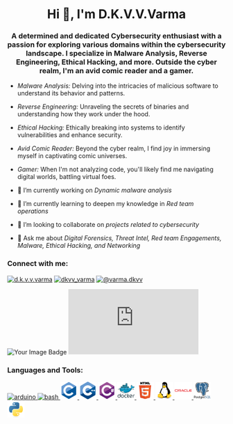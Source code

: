 <h1 align="center">Hi 👋, I'm D.K.V.V.Varma</h1>
<h3 align="center">A determined and dedicated Cybersecurity enthusiast with a passion for exploring various domains within the cybersecurity landscape. I specialize in Malware Analysis, Reverse Engineering, Ethical Hacking, and more. Outside the cyber realm, I'm an avid comic reader and a gamer.</h3>


- *Malware Analysis:* Delving into the intricacies of malicious software to understand its behavior and patterns.
- *Reverse Engineering:* Unraveling the secrets of binaries and understanding how they work under the hood.
- *Ethical Hacking:* Ethically breaking into systems to identify vulnerabilities and enhance security.
- *Avid Comic Reader:* Beyond the cyber realm, I find joy in immersing myself in captivating comic universes.
- *Gamer:* When I'm not analyzing code, you'll likely find me navigating digital worlds, battling virtual foes.

- 🔭 I’m currently working on *Dynamic malware analysis*

- 🌱 I’m currently learning to deepen my knowledge in *Red team operations*

- 👯 I’m looking to collaborate on *projects related to cybersecurity*

- 💬 Ask me about *Digital Forensics, Threat Intel, Red team Engagements, Malware, Ethical Hacking, and Networking*



<h3 align="left">Connect with me:</h3>
<p align="left">
<a href="https://linkedin.com/in/d.k.v.v.varma" target="blank"><img align="center" src="https://raw.githubusercontent.com/rahuldkjain/github-profile-readme-generator/master/src/images/icons/Social/linked-in-alt.svg" alt="d.k.v.v.varma" height="30" width="40" /></a>
<a href="https://instagram.com/dkvv_varma" target="blank"><img align="center" src="https://raw.githubusercontent.com/rahuldkjain/github-profile-readme-generator/master/src/images/icons/Social/instagram.svg" alt="dkvv_varma" height="30" width="40" /></a>
<a href="https://blog.dkvv.live" target="blank"><img align="center" src="https://dl.dropbox.com/scl/fi/3o4sgwq3aas3e30dfrjo2/logo-edited-1.jpg?rlkey=z7x6mjtookr4fqpsutl5elwaq&st=9or9girp&dl=0" alt="@varma.dkvv" height="30" width="40" /></a>
</p>

<img src="https://tryhackme-badges.s3.amazonaws.com/0xWAYNE.png" alt="Your Image Badge" />
<iframe src="https://tryhackme.com/api/v2/badges/public-profile?userPublicId=1454420" style='border:none;'></iframe>

<h3 align="left">Languages and Tools:</h3>
<p align="left"> <a href="https://www.arduino.cc/" target="_blank" rel="noreferrer"> <img src="https://cdn.worldvectorlogo.com/logos/arduino-1.svg" alt="arduino" width="40" height="40"/> </a> <a href="https://www.gnu.org/software/bash/" target="_blank" rel="noreferrer"> <img src="https://www.vectorlogo.zone/logos/gnu_bash/gnu_bash-icon.svg" alt="bash" width="40" height="40"/> </a> <a href="https://www.cprogramming.com/" target="_blank" rel="noreferrer"> <img src="https://raw.githubusercontent.com/devicons/devicon/master/icons/c/c-original.svg" alt="c" width="40" height="40"/> </a> <a href="https://www.w3schools.com/cpp/" target="_blank" rel="noreferrer"> <img src="https://raw.githubusercontent.com/devicons/devicon/master/icons/cplusplus/cplusplus-original.svg" alt="cplusplus" width="40" height="40"/> </a> <a href="https://www.w3schools.com/cs/" target="_blank" rel="noreferrer"> <img src="https://raw.githubusercontent.com/devicons/devicon/master/icons/csharp/csharp-original.svg" alt="csharp" width="40" height="40"/> </a> <a href="https://www.docker.com/" target="_blank" rel="noreferrer"> <img src="https://raw.githubusercontent.com/devicons/devicon/master/icons/docker/docker-original-wordmark.svg" alt="docker" width="40" height="40"/> </a> <a href="https://www.w3.org/html/" target="_blank" rel="noreferrer"> <img src="https://raw.githubusercontent.com/devicons/devicon/master/icons/html5/html5-original-wordmark.svg" alt="html5" width="40" height="40"/> </a> <a href="https://www.linux.org/" target="_blank" rel="noreferrer"> <img src="https://raw.githubusercontent.com/devicons/devicon/master/icons/linux/linux-original.svg" alt="linux" width="40" height="40"/> </a> <a href="https://www.mysql.com/" target="_blank" rel="noreferrer"> <img  src="https://raw.githubusercontent.com/devicons/devicon/master/icons/oracle/oracle-original.svg" alt="oracle" width="40" height="40"/> </a> <a href="https://www.postgresql.org" target="_blank" rel="noreferrer"> <img src="https://raw.githubusercontent.com/devicons/devicon/master/icons/postgresql/postgresql-original-wordmark.svg" alt="postgresql" width="40" height="40"/> </a> <a href="https://www.python.org" target="_blank" rel="noreferrer"> <img src="https://raw.githubusercontent.com/devicons/devicon/master/icons/python/python-original.svg" alt="python" width="40" height="40"/> </a> </p>
